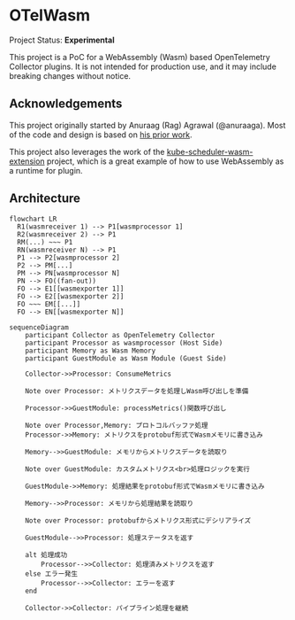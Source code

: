 # OTelWasm

Project Status: **Experimental**

This project is a PoC for a WebAssembly (Wasm) based OpenTelemetry Collector plugins. It is not intended for production use, and it may include breaking changes without notice.

## Acknowledgements

This project originally started by Anuraag (Rag) Agrawal (@anuraaga). Most of the code and design is based on [his prior work](https://github.com/open-telemetry/opentelemetry-collector-contrib/issues/11772).

This project also leverages the work of the [kube-scheduler-wasm-extension](https://github.com/kubernetes-sigs/kube-scheduler-wasm-extension) project, which is a great example of how to use WebAssembly as a runtime for plugin.

## Architecture

```mermaid
flowchart LR
  R1(wasmreceiver 1) --> P1[wasmprocessor 1]
  R2(wasmreceiver 2) --> P1
  RM(...) ~~~ P1
  RN(wasmreceiver N) --> P1
  P1 --> P2[wasmprocessor 2]
  P2 --> PM[...]
  PM --> PN[wasmprocessor N]
  PN --> FO((fan-out))
  FO --> E1[[wasmexporter 1]]
  FO --> E2[[wasmexporter 2]]
  FO ~~~ EM[[...]]
  FO --> EN[[wasmexporter N]]
```

```mermaid
sequenceDiagram
    participant Collector as OpenTelemetry Collector
    participant Processor as wasmprocessor (Host Side)
    participant Memory as Wasm Memory
    participant GuestModule as Wasm Module (Guest Side)
    
    Collector->>Processor: ConsumeMetrics
    
    Note over Processor: メトリクスデータを処理しWasm呼び出しを準備
    
    Processor->>GuestModule: processMetrics()関数呼び出し
    
    Note over Processor,Memory: プロトコルバッファ処理
    Processor->>Memory: メトリクスをprotobuf形式でWasmメモリに書き込み
    
    Memory-->>GuestModule: メモリからメトリクスデータを読取り
    
    Note over GuestModule: カスタムメトリクス<br>処理ロジックを実行
    
    GuestModule->>Memory: 処理結果をprotobuf形式でWasmメモリに書き込み
    
    Memory-->>Processor: メモリから処理結果を読取り
    
    Note over Processor: protobufからメトリクス形式にデシリアライズ
    
    GuestModule-->>Processor: 処理ステータスを返す
    
    alt 処理成功
        Processor-->>Collector: 処理済みメトリクスを返す
    else エラー発生
        Processor-->>Collector: エラーを返す
    end
    
    Collector->>Collector: パイプライン処理を継続
```
